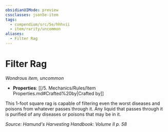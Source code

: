 ```yaml
---
obsidianUIMode: preview
cssclasses: json5e-item
tags:
  - compendium/src/5e/hhhvii
  - item/rarity/uncommon
aliases:
  - Filter Rag
---
```

# Filter Rag
*Wondrous item, uncommon*  

- **Properties**: [[/5. Mechanics/Rules/Item Properties.md#Crafted%20by\|Crafted by]]

This 1-foot square rag is capable of filtering even the worst diseases and poisons from whatever passes through it. Any liquid that passes through it is purified of any diseases or poisons that may be in it.

*Source: Hamund's Harvesting Handbook: Volume II p. 58*
